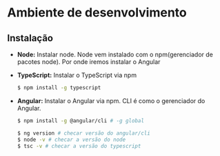 # Ambiente de desenvolvimento

## Instalação
- **Node:** Instalar node. Node vem instalado com o npm(gerenciador de pacotes node). Por onde iremos instalar o Angular
- **TypeScript:** Instalar o TypeScript via npm
    ~~~ bash
    $ npm install -g typescript
    ~~~
- **Angular:** Instalar o Angular via npm. CLI é como o gerenciador do Angular.
    ~~~ bash
    $ npm install -g @angular/cli # -g global
    ~~~


    ~~~ bash
    $ ng version # checar versão do angular/cli
    $ node -v # checar a versão do node
    $ tsc -v # checar a versão do typescript
    ~~~